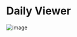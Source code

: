 # Daily Viewer

![image](https://github.com/user-attachments/assets/105787f5-2b26-4b32-9aaa-2de2390ab328)
